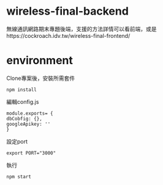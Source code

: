# **wireless-final-backend**
無線通訊網路期末專題後端，支援的方法詳情可以看前端，或是https://cockroach.idv.tw/wireless-final-frontend/
# **environment**
Clone專案後，安裝所需套件
```
npm install
```
編輯config.js
```
module.exports= {
dbCobfig: {},
googleApikey: ''
}
```
設定port
```
export PORT="3000"
```
執行
```
npm start
```
